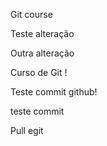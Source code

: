 Git course


Teste alteração


Outra alteração


Curso de Git !


Teste commit github!


teste commit

Pull egit
